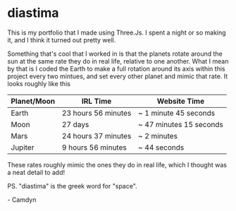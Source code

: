 
# diastima
This is my portfolio that I made using Three.Js. I spent a night or so making it, and I think it turned out pretty well.

Something that's cool that I worked in is that the planets rotate around the sun at the same rate they do in real life, relative to one another. What I mean by that is I coded the Earth to make a full rotation around its axis within this project every two mintues, and set every other planet and mimic that rate. It looks roughly like this

| Planet/Moon | IRL Time            | Website Time            |
|-------------|---------------------|-------------------------|
| Earth       | 23 hours 56 minutes | ~ 1 minute 45 seconds     |
| Moon        | 27 days             | ~ 47 minutes 15 seconds |
| Mars        | 24 hours 37 minutes | ~ 2 minutes          |
| Jupiter     | 9 hours 56 minutes | ~ 44 seconds            |

These rates roughly mimic the ones they do in real life, which I thought was a neat detail to add!

PS. "diastima" is the greek word for "space".

\- Camdyn
